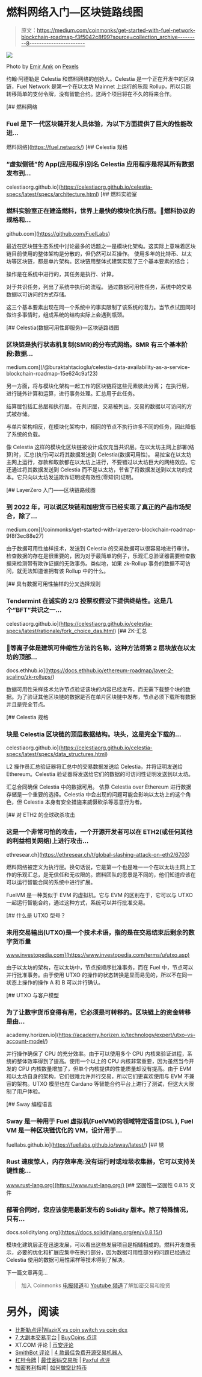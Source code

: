# 燃料网络入门—区块链路线图

> 原文：<https://medium.com/coinmonks/get-started-with-fuel-network-blockchain-roadmap-f3f5042c8f99?source=collection_archive---------8----------------------->

![](img/22e285c2a82173ca5f999a1bc900d209.png)

Photo by [Emir Anık](https://www.pexels.com/tr-tr/@emir-anik-45418356/) on [Pexels](https://www.pexels.com/)

约翰·阿德勒是 Celestia 和燃料网络的创始人。Celestia 是一个正在开发中的区块链，Fuel Network 是第一个在以太坊 Mainnet 上运行的乐观 Rollup，所以只能转移简单的支付令牌，没有智能合约。这两个项目将在不久的将来合作。

[](https://fuel.network/) [## 燃料网络

### Fuel 是下一代区块链开发人员体验，为以下方面提供了巨大的性能改进…

燃料网络](https://fuel.network/)  [## Celestia 规格

### “虚拟侧链”的 App(应用程序)别名 Celestia 应用程序是将其所有数据发布到…

celestiaorg.github.io](https://celestiaorg.github.io/celestia-specs/latest/specs/architecture.html) [](https://github.com/FuelLabs) [## 燃料实验室

### 燃料实验室正在建造燃料，世界上最快的模块化执行层。📝燃料协议的规格和…

github.com](https://github.com/FuelLabs) 

最近在区块链生态系统中讨论最多的话题之一是模块化架构。这实际上意味着区块链目前使用的整体架构是分散的，但仍然可以互操作。
使用多年的比特币、以太坊等区块链，都是单片架构。区块链用整体式建筑实现了三个基本要素的结合；

操作是在系统中进行的，其任务是执行、计算。

对于共识任务，列出了系统中执行的流程。
通过数据可用性任务，系统中的交易数据以可访问的方式存储。

这三个基本要素出现在同一个系统中的事实限制了该系统的潜力。当节点试图同时做许多事情时，组成系统的结构实际上会遇到瓶颈。

[](/@buraktahtacioglu/celestia-data-availability-as-a-service-blockchain-roadmap-15e624c9af23) [## Celestia(数据可用性即服务)—区块链路线图

### 区块链是执行状态机复制(SMR)的分布式网络。SMR 有三个基本阶段:数据…

medium.com](/@buraktahtacioglu/celestia-data-availability-as-a-service-blockchain-roadmap-15e624c9af23) 

另一方面，将与模块化架构一起工作的区块链将这些元素彼此分离；
在执行层，进行链外计算和运算，进行事务处理。汇总用于此任务。

结算层包括汇总层和执行层。
在共识层，交易被列出，交易的数据以可访问的方式被存储。

与单片架构相反，在模块化架构中，相同的节点不执行许多不同的任务，因此降低了系统的负载。

像 Celestia 这样的模块化区块链被设计成仅充当共识层。在以太坊主网上部署(结算)时，汇总(执行)可以将其数据发送到 Celestia(数据可用性)。
易拉宝在以太坊主网上运行，存款和取款都在以太坊上进行，不要错过以太坊巨大的网络效应。它还通过将其数据发送到 Celestia 而不是以太坊，节省了将数据发送到以太坊的成本。它只向以太坊发送欺诈证明或有效性(零知识)证明。

[](/coinmonks/get-started-with-layerzero-blockchain-roadmap-9f8f3ec88e27) [## LayerZero 入门——区块链路线图

### 到 2022 年，可以说区块链和加密货币已经实现了真正的产品市场契合，除了…

medium.com](/coinmonks/get-started-with-layerzero-blockchain-roadmap-9f8f3ec88e27) 

由于数据可用性抽样技术，发送到 Celestia 的交易数据可以很容易地进行审计。检查数据的存在是很重要的，因为对于最简单的例子，乐观汇总验证器需要检查数据来检测带有欺诈证据的无效事务。类似地，如果 zk-Rollup 事务的数据不可访问，就无法知道谁拥有该 Rollup 中的什么。

 [## 具有数据可用性抽样的分叉选择规则

### Tendermint 在诚实的 2/3 投票权假设下提供终结性。这是几个“BFT”共识之一…

celestiaorg.github.io](https://celestiaorg.github.io/celestia-specs/latest/rationale/fork_choice_das.html)  [## ZK-汇总

### 等离子体是建筑可伸缩性方法的名称，这种方法将第 2 层块放在以太坊的顶部…

docs.ethhub.io](https://docs.ethhub.io/ethereum-roadmap/layer-2-scaling/zk-rollups/) 

数据可用性采样技术允许节点验证该块的内容已经发布，而无需下载整个块的数据。为了验证其他区块链的数据是否在单片区块链中发布，节点必须下载所有数据并且是完全节点。

 [## Celestia 规格

### 块是 Celestia 区块链的顶层数据结构。块头，这是完全下载的…

celestiaorg.github.io](https://celestiaorg.github.io/celestia-specs/latest/specs/data_structures.html) 

L2 操作员汇总验证器将汇总中的交易数据发送给 Celestia，并将证明发送给 Ethereum。Celestia 验证器将发送给它们的数据的可访问性证明发送到以太坊。

汇总合同确保 Celestia 中的数据可用。
依靠 Celestia over Ethereum 进行数据存储是一个重要的选择。Celestia 中会出现的问题可能会影响以太坊上的这个角色，但 Celestia 本身有安全措施来威慑砍杀等恶意行为者。

[](https://ethresear.ch/t/global-slashing-attack-on-eth2/6703) [## 对 ETH2 的全球砍杀攻击

### 这是一个非常可怕的攻击，一个开源开发者可以在 ETH2(或任何其他的利益相关网络)上进行攻击…

ethresear.ch](https://ethresear.ch/t/global-slashing-attack-on-eth2/6703) 

燃料网络被定义为执行层。换句话说，它是第一个也是唯一一个在以太坊主网上工作的乐观汇总，是无信任和无权限的。燃料团队的愿景是不同的，他们知道应该在可以运行智能合同的系统中进行扩展。

FuelVM 是一种类似于 EVM 的虚拟机。它与 EVM 的区别在于，它可以与 UTXO 一起运行智能合约，通过这种方式，系统可以并行批准交易。

[](https://www.investopedia.com/terms/u/utxo.asp) [## 什么是 UTXO 型号？

### 未用交易输出(UTXO)是一个技术术语，指的是在交易结束后剩余的数字货币量

www.investopedia.com](https://www.investopedia.com/terms/u/utxo.asp) 

由于以太坊的架构，在以太坊中，节点按顺序批准事务，而在 Fuel 中，节点可以并行批准事务。由于使用 UTXO 的操作的状态转换是显而易见的，所以不在同一状态上操作的操作 A 和 B 可以并行确认。

[](https://academy.horizen.io/technology/expert/utxo-vs-account-model/) [## UTXO 与客户模型

### 为了让数字货币变得有用，它必须是可转移的。区块链上的资金转移是由…

academy.horizen.io](https://academy.horizen.io/technology/expert/utxo-vs-account-model/) 

并行操作确保了 CPU 的充分效率。由于可以使用多个 CPU 内核来验证进程，系统的整体效率得到了提高。使用一个以上的 CPU 内核非常重要，因为虽然当今开发的 CPU 内核数量增加了，但单个内核提供的性能质量却没有提高。由于 EVM 和以太坊自身的架构，它们很难允许并行交易，所以它们更喜欢使用与 EVM 不兼容的架构。UTXO 模型也在 Cardano 等智能合约平台上进行了测试，但这大大限制了用户体验。

 [## Sway 编程语言

### Sway 是一种用于 Fuel 虚拟机(FuelVM)的领域特定语言(DSL ), Fuel VM 是一种区块链优化的 VM，设计用于…

fuellabs.github.io](https://fuellabs.github.io/sway/latest/) [](https://www.rust-lang.org/) [## 锈

### Rust 速度惊人，内存效率高:没有运行时或垃圾收集器，它可以支持关键性能…

www.rust-lang.org](https://www.rust-lang.org/)  [## 坚固性—坚固性 0.8.15 文件

### 部署合同时，您应该使用最新发布的 Solidity 版本。除了特殊情况，只有…

docs.soliditylang.org](https://docs.soliditylang.org/en/v0.8.15/) 

模块化建筑层正在迅速发展，可以看出这些发展项目是相辅相成的。燃料开发商表示，必要的优化和扩展应集中在执行部分，因为数据可用性部分的问题已经通过 Celestia 使用的数据可用性采样等技术得到了解决。

下一篇文章再见…

> 加入 Coinmonks [电报频道](https://t.me/coincodecap)和 [Youtube 频道](https://www.youtube.com/c/coinmonks/videos)了解加密交易和投资

# 另外，阅读

*   [比斯勒点评](https://coincodecap.com/bitsler-review)|[WazirX vs coin switch vs coin dcx](https://coincodecap.com/wazirx-vs-coinswitch-vs-coindcx)
*   [7 大副本交易平台](https://coincodecap.com/copy-trading-platforms) | [BuyCoins 点评](https://coincodecap.com/buycoins-review)
*   XT.COM 评论 | [币安评论](https://coincodecap.com/xt-com-review)
*   [SmithBot 评论](https://coincodecap.com/smithbot-review) | [4 款最佳免费开源交易机器人](https://coincodecap.com/free-open-source-trading-bots)
*   [杠杆令牌](/coinmonks/leveraged-token-3f5257808b22) | [最佳密码交易所](/coinmonks/crypto-exchange-dd2f9d6f3769) | [Paxful 点评](/coinmonks/paxful-review-4daf2354ab70)
*   [加密套利](/coinmonks/crypto-arbitrage-guide-how-to-make-money-as-a-beginner-62bfe5c868f6)指南| [如何做空比特币](/coinmonks/how-to-short-bitcoin-568a2d0b4ae5)
